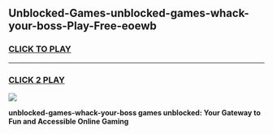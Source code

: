
## Unblocked-Games-unblocked-games-whack-your-boss-Play-Free-eoewb
<h3>
<a href="https://premium76.site?title=unblocked-games-whack-your-boss&ref=20M">CLICK TO PLAY</a></h3>
<hr>

<h3>
<a href="https://premium76.site?title=unblocked-games-whack-your-boss&ref=20M">CLICK 2 PLAY</a>
  
</h3>

<a href="https://premium76.site?title=unblocked-games-whack-your-boss&ref=19M"><img src="https://clearcache.store/games.png"></a>


**unblocked-games-whack-your-boss games unblocked: Your Gateway to Fun and Accessible Online Gaming**
